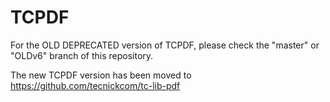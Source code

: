 # TCPDF

For the OLD DEPRECATED version of TCPDF, please check the "master" or "OLDv6" branch of this repository.

The new TCPDF version has been moved to https://github.com/tecnickcom/tc-lib-pdf
